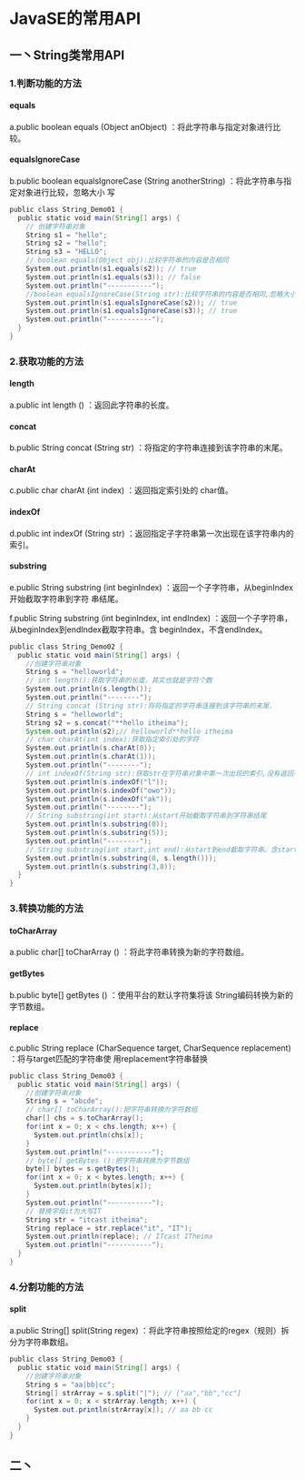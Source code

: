 # JavaSE的常用API

## 一丶String类常用API

### 1.判断功能的方法

#### equals

a.public boolean equals (Object anObject) ：将此字符串与指定对象进行比较。

#### equalsIgnoreCase

b.public boolean equalsIgnoreCase (String anotherString) ：将此字符串与指定对象进行比较，忽略大小
写

```java
public class String_Demo01 {
  public static void main(String[] args) {
    // 创建字符串对象
    String s1 = "hello";
    String s2 = "hello";
    String s3 = "HELLO";
    // boolean equals(Object obj):比较字符串的内容是否相同
    System.out.println(s1.equals(s2)); // true
    System.out.println(s1.equals(s3)); // false
    System.out.println("‐‐‐‐‐‐‐‐‐‐‐");
    //boolean equalsIgnoreCase(String str):比较字符串的内容是否相同,忽略大小写
    System.out.println(s1.equalsIgnoreCase(s2)); // true
    System.out.println(s1.equalsIgnoreCase(s3)); // true
    System.out.println("‐‐‐‐‐‐‐‐‐‐‐");
  }
}
```

### 2.获取功能的方法

#### length

a.public int length () ：返回此字符串的长度。

#### concat

b.public String concat (String str) ：将指定的字符串连接到该字符串的末尾。

#### charAt

c.public char charAt (int index) ：返回指定索引处的 char值。

#### indexOf

d.public int indexOf (String str) ：返回指定子字符串第一次出现在该字符串内的索引。

#### substring

e.public String substring (int beginIndex) ：返回一个子字符串，从beginIndex开始截取字符串到字符
	串结尾。

f.public String substring (int beginIndex, int endIndex) ：返回一个子字符串，从beginIndex到endIndex截取字符串。含      beginIndex，不含endIndex。

```java
public class String_Demo02 {
  public static void main(String[] args) {
    //创建字符串对象
    String s = "helloworld";
    // int length():获取字符串的长度，其实也就是字符个数
    System.out.println(s.length());
    System.out.println("‐‐‐‐‐‐‐‐");
    // String concat (String str):将将指定的字符串连接到该字符串的末尾.
    String s = "helloworld";
    String s2 = s.concat("**hello itheima");
    System.out.println(s2);// helloworld**hello itheima
    // char charAt(int index):获取指定索引处的字符
    System.out.println(s.charAt(0));
    System.out.println(s.charAt(1));
    System.out.println("‐‐‐‐‐‐‐‐");
    // int indexOf(String str):获取str在字符串对象中第一次出现的索引,没有返回‐1
    System.out.println(s.indexOf("l"));
    System.out.println(s.indexOf("owo"));
    System.out.println(s.indexOf("ak"));
    System.out.println("‐‐‐‐‐‐‐‐");
    // String substring(int start):从start开始截取字符串到字符串结尾
    System.out.println(s.substring(0));
    System.out.println(s.substring(5));
    System.out.println("‐‐‐‐‐‐‐‐");
    // String substring(int start,int end):从start到end截取字符串。含start，不含end。
    System.out.println(s.substring(0, s.length()));
    System.out.println(s.substring(3,8));
  }
}
```

### 3.转换功能的方法

#### toCharArray

a.public char[] toCharArray () ：将此字符串转换为新的字符数组。

#### getBytes

b.public byte[] getBytes () ：使用平台的默认字符集将该 String编码转换为新的字节数组。

#### replace

c.public String replace (CharSequence target, CharSequence replacement) ：将与target匹配的字符串使
用replacement字符串替换

```java
public class String_Demo03 {
  public static void main(String[] args) {
    //创建字符串对象
    String s = "abcde";
    // char[] toCharArray():把字符串转换为字符数组
    char[] chs = s.toCharArray();
    for(int x = 0; x < chs.length; x++) {
      System.out.println(chs[x]);
    }
    System.out.println("‐‐‐‐‐‐‐‐‐‐‐");
    // byte[] getBytes ():把字符串转换为字节数组
    byte[] bytes = s.getBytes();
    for(int x = 0; x < bytes.length; x++) {
      System.out.println(bytes[x]);
    }
    System.out.println("‐‐‐‐‐‐‐‐‐‐‐");
    // 替换字母it为大写IT
    String str = "itcast itheima";
    String replace = str.replace("it", "IT");
    System.out.println(replace); // ITcast ITheima
    System.out.println("‐‐‐‐‐‐‐‐‐‐‐");
  }
}
```

### 4.分割功能的方法

#### split

a.public String[] split(String regex) ：将此字符串按照给定的regex（规则）拆分为字符串数组。

```java
public class String_Demo03 {
  public static void main(String[] args) {
    //创建字符串对象
    String s = "aa|bb|cc";
    String[] strArray = s.split("|"); // ["aa","bb","cc"]
    for(int x = 0; x < strArray.length; x++) {
      System.out.println(strArray[x]); // aa bb cc
    }
  }
}
```

## 二丶



